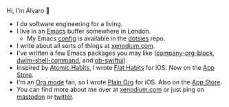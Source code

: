 Hi, I’m Álvaro 👋
- I do software engineering for a living.
- I live in an [Emacs](https://www.gnu.org/software/emacs) buffer somewhere in London.
  - My Emacs [config](https://github.com/xenodium/dotsies/tree/main/emacs) is available in the [dotsies](https://github.com/xenodium/dotsies) repo.
- I write about all sorts of things at [xenodium.com](https://xenodium.com).
- I've written a few Emacs packages you may like ([company-org-block](github.com/xenodium/company-org-block), [dwim-shell-command](github.com/xenodium/dwim-shell-command), and [ob-swiftui](github.com/xenodium/ob-swiftui)).
- Inspired by [Atomic Habits](https://jamesclear.com/atomic-habits), I wrote [Flat Habits](https://flathabits.com) for iOS. Now on the [App Store](https://apps.apple.com/app/id1558358855).
- I'm an [Org mode](https://orgmode.org/) fan, so I wrote [Plain Org](https://plainorg.com) for iOS. Also on the [App Store](https://apps.apple.com/app/id1578965002).
- You can find more about me over at [xenodium.com](https://xenodium.com) or just ping on [mastodon](https://indieweb.social/@xenodium) or [twitter](https://twitter.com/xenodium).
